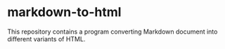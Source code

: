 # markdown-to-html
This repository contains a program converting Markdown document into different variants of HTML.
